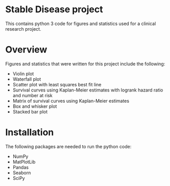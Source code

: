 # Stable Disease project
This contains python 3 code for figures and statistics used for a clinical research project.

# Overview
Figures and statistics that were written for this project include the following:
* Violin plot
* Waterfall plot
* Scatter plot with least squares best fit line
* Survival curves using Kaplan-Meier estimates with logrank hazard ratio and number at risk
* Matrix of survival curves using Kaplan-Meier estimates
* Box and whisker plot
* Stacked bar plot

# Installation
The following packages are needed to run the python code:
* NumPy
* MatPlotLib
* Pandas
* Seaborn
* SciPy
